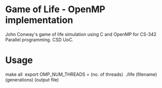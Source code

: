 # Game of Life - OpenMP implementation
John Conway's game of life simulation using C and OpenMP for CS-342 Parallel programming. CSD UoC.

# Usage
make all&nbsp;
export OMP_NUM_THREADS = (no. of threads)&nbsp;
./life (filename) (generations) (output file)&nbsp;
